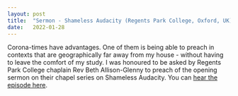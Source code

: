 ```yaml
---
layout: post
title:  "Sermon - Shameless Audacity (Regents Park College, Oxford, UK)"
date:   2022-01-28
---
```


Corona-times have advantages. One of them is being able to preach in contexts that are geographically far away from my house - without having to leave the comfort of my study. I was honoured to be asked by Regents Park College chaplain Rev Beth Allison-Glenny to preach of the opening sermon on their chapel series on Shameless Audacity. You can <a href="https://rpcchapel.podbean.com/e/rpc-chapel-ht22-rev-david-bunce/" target="_blank">hear the episode here</a>.